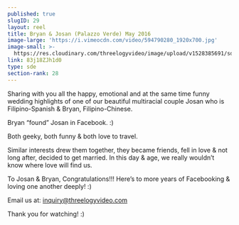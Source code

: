 ```yaml
---
published: true
slugID: 29
layout: reel
title: Bryan & Josan (Palazzo Verde) May 2016
image-large: 'https://i.vimeocdn.com/video/594790280_1920x700.jpg'
image-small: >-
  https://res.cloudinary.com/threelogyvideo/image/upload/v1528385691/sde/bryan_a.jpg
link: 83j18ZJh1d0
type: sde
section-rank: 28
---
```

Sharing with you all the happy, emotional and at the same time funny wedding highlights of one of our beautiful multiracial couple Josan who is Filipino-Spanish & Bryan, Filipino-Chinese.

Bryan “found” Josan in Facebook. :)

Both geeky, both funny & both love to travel.

Similar interests drew them together, they became friends, fell in love & not long after, decided to get married. In this day & age, we really wouldn’t know where love will find us.

To Josan & Bryan, Congratulations!!! Here’s to more years of Facebooking & loving one another deeply! :)

Email us at: inquiry@threelogyvideo.com

Thank you for watching! :)
